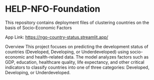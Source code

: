 # HELP-NFO-Foundation
This repository contains deployment files of clustering countries on the basis of Socio-Economic Factors

App Link: https://ngo-country-status.streamlit.app/

Overview
This project focuses on predicting the development status of countries (Developed, Developing, or Underdeveloped) using socio-economic and health-related data. The model analyzes factors such as GDP, education, healthcare quality, life expectancy, and other critical indicators to classify countries into one of three categories: Developed, Developing, or Underdeveloped.
